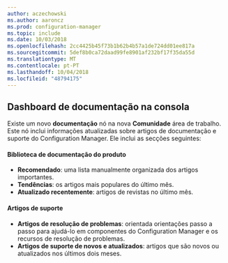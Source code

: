 ```yaml
---
author: aczechowski
ms.author: aaroncz
ms.prod: configuration-manager
ms.topic: include
ms.date: 10/03/2018
ms.openlocfilehash: 2cc4425b45f73b1b62b4b57a1de724dd01ee817a
ms.sourcegitcommit: 5def8b0ca72daad99fe8901af232bf17f35da55d
ms.translationtype: MT
ms.contentlocale: pt-PT
ms.lasthandoff: 10/04/2018
ms.locfileid: "48794175"
---
```

## <a name="bkmk_doc-dashboard"></a> Dashboard de documentação na consola
<!--1357546-->

Existe um novo **documentação** nó na nova **Comunidade** área de trabalho. Este nó inclui informações atualizadas sobre artigos de documentação e suporte do Configuration Manager. Ele inclui as secções seguintes:  

#### <a name="product-documentation-library"></a>Biblioteca de documentação do produto
- **Recomendado**: uma lista manualmente organizada dos artigos importantes.
- **Tendências**: os artigos mais populares do último mês.
- **Atualizado recentemente**: artigos de revistas no último mês.

#### <a name="support-articles"></a>Artigos de suporte
- **Artigos de resolução de problemas**: orientada orientações passo a passo para ajudá-lo em componentes do Configuration Manager e os recursos de resolução de problemas.
- **Artigos de suporte de novos e atualizados**: artigos que são novos ou atualizados nos últimos dois meses.


